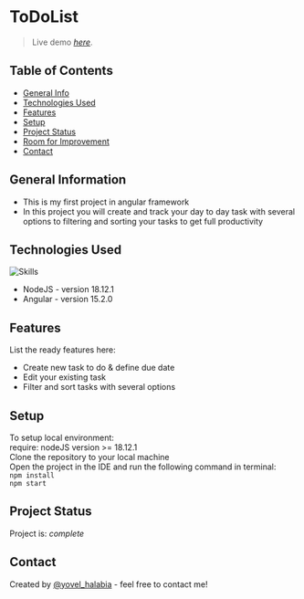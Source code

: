 # ToDoList

> Live demo [_here_](https://to-do-list-mu-bay.vercel.app/).

## Table of Contents
* [General Info](#general-information)
* [Technologies Used](#technologies-used)
* [Features](#features)
* [Setup](#setup)
* [Project Status](#project-status)
* [Room for Improvement](#room-for-improvement)
* [Contact](#contact)



## General Information
- This is my first project in angular framework
- In this project you will create and track your day to day task with several options to filtering and sorting your tasks to get full productivity


## Technologies Used
![Skills](https://skills.thijs.gg/icons?i=nodejs,angular&perline=5)
- NodeJS - version 18.12.1
- Angular - version 15.2.0





## Features
List the ready features here:
- Create new task to do & define due date
- Edit your existing task
- Filter and sort tasks with several options


## Setup
To setup local environment:<br/>
require: nodeJS version >= 18.12.1<br/>
Clone the repository to your local machine<br/>
Open the project in the IDE and run the following command in terminal:<br/>
`npm install`</br>
`npm start`<br/>


## Project Status
Project is: _complete_


## Contact
Created by [@yovel_halabia](https://www.linkedin.com/in/yovel-halabia-450a2b1b2/) - feel free to contact me!



